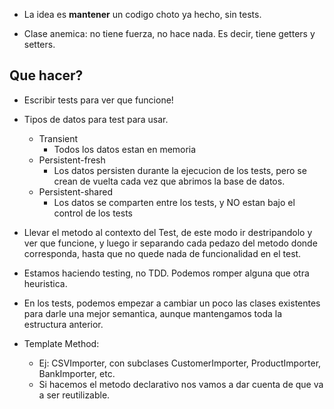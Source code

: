 - La idea es **mantener** un codigo choto ya hecho, sin tests.


 - Clase anemica: no tiene fuerza, no hace nada. Es decir, tiene getters y setters.


## Que hacer?
- Escribir tests para ver que funcione!

- Tipos de datos para test para usar.
	- Transient
		- Todos los datos estan en memoria
	- Persistent-fresh
		- Los datos persisten durante la ejecucion de los tests, pero se crean de vuelta cada vez que abrimos la base de datos.
	- Persistent-shared
		- Los datos se comparten entre los tests, y NO estan bajo el control de los tests


- Llevar el metodo al contexto del Test, de este modo ir destripandolo y ver que funcione, y luego ir separando cada pedazo del metodo donde corresponda, hasta que no quede nada de funcionalidad en el test.

- Estamos haciendo testing, no TDD. Podemos romper alguna que otra heuristica.
- En los tests, podemos empezar a cambiar un poco las clases existentes para darle una mejor semantica, aunque mantengamos toda la estructura anterior.


- Template Method: 
	- Ej: CSVImporter, con subclases CustomerImporter, ProductImporter, BankImporter, etc.
	- Si hacemos el metodo declarativo nos vamos a dar cuenta de que va a ser reutilizable.
